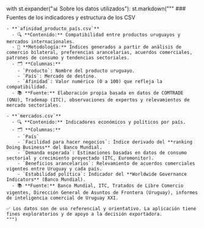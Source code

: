 with st.expander("📊 Sobre los datos utilizados"):
    st.markdown("""
    ### Fuentes de los indicadores y estructura de los CSV

    - **`afinidad_producto_país.csv`**  
      - 🔍 **Contenido:** Compatibilidad entre productos uruguayos y mercados internacionales.  
      - 🧠 **Metodología:** Índices generados a partir de análisis de comercio bilateral, preferencias arancelarias, acuerdos comerciales, patrones de consumo y tendencias sectoriales.  
      - 🗂️ **Columnas:**  
        - `Producto`: Nombre del producto uruguayo.  
        - `País`: Mercado de destino.  
        - `Afinidad`: Valor numérico (0 a 100) que refleja la compatibilidad.  
      - 📚 **Fuente:** Elaboración propia basada en datos de COMTRADE (ONU), Trademap (ITC), observaciones de expertos y relevamientos de mercado sectoriales.

    - **`mercados.csv`**  
      - 🔍 **Contenido:** Indicadores económicos y políticos por país.  
      - 🗂️ **Columnas:**  
        - `País`  
        - `Facilidad para hacer negocios`: Índice derivado del **ranking Doing Business** del Banco Mundial.  
        - `Demanda esperada`: Estimaciones basadas en datos de consumo sectorial y crecimiento proyectado (ITC, Euromonitor).  
        - `Beneficios arancelarios`: Relevamiento de acuerdos comerciales vigentes entre Uruguay y cada país.  
        - `Estabilidad política`: Indicador del **Worldwide Governance Indicators** (Banco Mundial).  
      - 📚 **Fuente:** Banco Mundial, ITC, Tratados de Libre Comercio vigentes, Dirección General de Asuntos de Frontera (Uruguay), informes de inteligencia comercial de Uruguay XXI.

    ✅ Los datos son de uso referencial y orientativo. La aplicación tiene fines exploratorios y de apoyo a la decisión exportadora.
    """)
